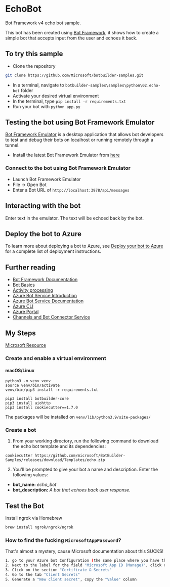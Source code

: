 ﻿# EchoBot

Bot Framework v4 echo bot sample.

This bot has been created using [Bot Framework](https://dev.botframework.com), it shows how to create a simple bot that accepts input from the user and echoes it back.

## To try this sample

- Clone the repository
```bash
git clone https://github.com/Microsoft/botbuilder-samples.git
```
- In a terminal, navigate to `botbuilder-samples\samples\python\02.echo-bot` folder
- Activate your desired virtual environment
- In the terminal, type `pip install -r requirements.txt`
- Run your bot with `python app.py`

## Testing the bot using Bot Framework Emulator

[Bot Framework Emulator](https://github.com/microsoft/botframework-emulator) is a desktop application that allows bot developers to test and debug their bots on localhost or running remotely through a tunnel.

- Install the latest Bot Framework Emulator from [here](https://github.com/Microsoft/BotFramework-Emulator/releases)

### Connect to the bot using Bot Framework Emulator

- Launch Bot Framework Emulator
- File -> Open Bot
- Enter a Bot URL of `http://localhost:3978/api/messages`

## Interacting with the bot

Enter text in the emulator.  The text will be echoed back by the bot.

## Deploy the bot to Azure

To learn more about deploying a bot to Azure, see [Deploy your bot to Azure](https://aka.ms/azuredeployment) for a complete list of deployment instructions.

## Further reading

- [Bot Framework Documentation](https://docs.botframework.com)
- [Bot Basics](https://docs.microsoft.com/azure/bot-service/bot-builder-basics?view=azure-bot-service-4.0)
- [Activity processing](https://docs.microsoft.com/en-us/azure/bot-service/bot-builder-concept-activity-processing?view=azure-bot-service-4.0)
- [Azure Bot Service Introduction](https://docs.microsoft.com/azure/bot-service/bot-service-overview-introduction?view=azure-bot-service-4.0)
- [Azure Bot Service Documentation](https://docs.microsoft.com/azure/bot-service/?view=azure-bot-service-4.0)
- [Azure CLI](https://docs.microsoft.com/cli/azure/?view=azure-cli-latest)
- [Azure Portal](https://portal.azure.com)
- [Channels and Bot Connector Service](https://docs.microsoft.com/en-us/azure/bot-service/bot-concepts?view=azure-bot-service-4.0)


## My Steps

[Microsoft Resource](https://docs.microsoft.com/en-us/azure/bot-service/bot-service-quickstart-create-bot?view=azure-bot-service-4.0&tabs=python%2Cvs)
### Create and enable a virtual environment

#### macOS/Linux

```
python3 -m venv venv
source venv/bin/activate
venv/bin/pip3 install -r requirements.txt 
```

```
pip3 install botbuilder-core
pip3 install aiohttp
pip3 install cookiecutter==1.7.0
```

The packages will be installed on `venv/lib/python3.9/site-packages/`

### Create a bot

1. From your working directory, run the following command to download the echo bot template and its dependencies:

```
cookiecutter https://github.com/microsoft/BotBuilder-Samples/releases/download/Templates/echo.zip
```

2. You'll be prompted to give your bot a name and description. Enter the following values:

* **bot_name:** *echo_bot*
* **bot_description:** *A bot that echoes back user response.*

## Test the Bot

Install ngrok via Homebrew

```bash
brew install ngrok/ngrok/ngrok
```

### How to find the fucking `MicrosoftAppPassword`?

That's almost a mystery, cause Microsoft documentation about this SUCKS!

```bash
1. go to your Azure bot Configuration (the same place where you have the field "Messaging endpoint")
2. Next to the label for the field "Microsoft App ID (Manage)", click on the hyperlink "Manage"
3. Click on the section "Certificate & Secrets"
4. Go to the tab "Client Secrets"
5. Generate a "New client secret", copy the "Value" column
```
